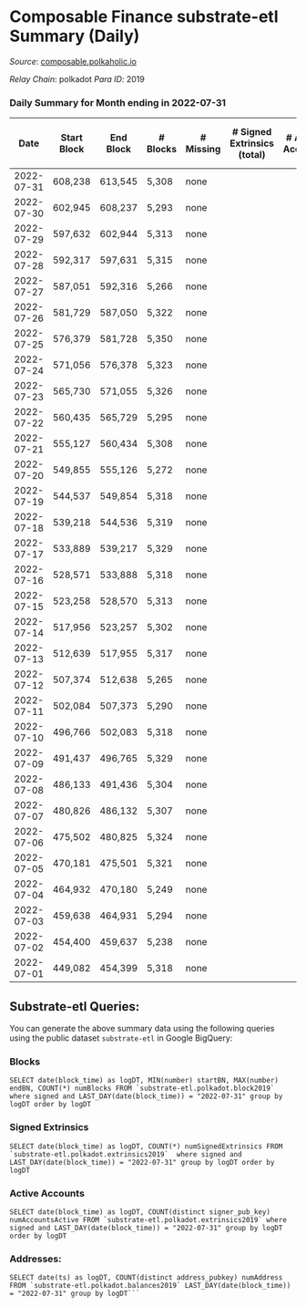 # Composable Finance substrate-etl Summary (Daily)

_Source_: [composable.polkaholic.io](https://composable.polkaholic.io)

*Relay Chain*: polkadot
*Para ID*: 2019



### Daily Summary for Month ending in 2022-07-31


| Date | Start Block | End Block | # Blocks | # Missing | # Signed Extrinsics (total) | # Active Accounts | # Addresses with Balances | # Events | # Transfers | # XCM Transfers In | # XCM Transfers Out |
| ---- | ----------- | --------- | -------- | --------- | --------------------------- | ----------------- | ------------------------- | -------- | ----------- | ------------------ | ------------------- |
| 2022-07-31 | 608,238 | 613,545 | 5,308 | none |  |  | 6 | 10,619 |   |   |   |
| 2022-07-30 | 602,945 | 608,237 | 5,293 | none |  |  | 6 | 10,592 |   |   |   |
| 2022-07-29 | 597,632 | 602,944 | 5,313 | none |  |  | 6 | 10,628 |   |   |   |
| 2022-07-28 | 592,317 | 597,631 | 5,315 | none |  |  | 6 | 10,633 |   |   |   |
| 2022-07-27 | 587,051 | 592,316 | 5,266 | none |  |  | 6 | 10,535 |   |   |   |
| 2022-07-26 | 581,729 | 587,050 | 5,322 | none |  |  | 6 | 10,647 |   |   |   |
| 2022-07-25 | 576,379 | 581,728 | 5,350 | none |  |  | 6 | 10,703 |   |   |   |
| 2022-07-24 | 571,056 | 576,378 | 5,323 | none |  |  | 6 | 10,649 |   |   |   |
| 2022-07-23 | 565,730 | 571,055 | 5,326 | none |  |  | 6 | 10,655 |   |   |   |
| 2022-07-22 | 560,435 | 565,729 | 5,295 | none |  |  | 6 | 10,593 |   |   |   |
| 2022-07-21 | 555,127 | 560,434 | 5,308 | none |  |  | 6 | 10,619 |   |   |   |
| 2022-07-20 | 549,855 | 555,126 | 5,272 | none |  |  | 6 | 10,550 |   |   |   |
| 2022-07-19 | 544,537 | 549,854 | 5,318 | none |  |  | 6 | 10,639 |   |   |   |
| 2022-07-18 | 539,218 | 544,536 | 5,319 | none |  |  | 6 | 10,641 |   |   |   |
| 2022-07-17 | 533,889 | 539,217 | 5,329 | none |  |  | 6 | 10,661 |   |   |   |
| 2022-07-16 | 528,571 | 533,888 | 5,318 | none |  |  | 6 | 10,639 |   |   |   |
| 2022-07-15 | 523,258 | 528,570 | 5,313 | none |  |  | 6 | 10,629 |   |   |   |
| 2022-07-14 | 517,956 | 523,257 | 5,302 | none |  |  | 6 | 10,607 |   |   |   |
| 2022-07-13 | 512,639 | 517,955 | 5,317 | none |  |  | 6 | 10,637 |   |   |   |
| 2022-07-12 | 507,374 | 512,638 | 5,265 | none |  |  | 6 | 10,533 |   |   |   |
| 2022-07-11 | 502,084 | 507,373 | 5,290 | none |  |  | 6 | 10,586 |   |   |   |
| 2022-07-10 | 496,766 | 502,083 | 5,318 | none |  |  | 6 | 10,639 |   |   |   |
| 2022-07-09 | 491,437 | 496,765 | 5,329 | none |  |  | 6 | 10,660 |   |   |   |
| 2022-07-08 | 486,133 | 491,436 | 5,304 | none |  |  | 6 | 10,611 |   |   |   |
| 2022-07-07 | 480,826 | 486,132 | 5,307 | none |  |  | 6 | 10,617 |   |   |   |
| 2022-07-06 | 475,502 | 480,825 | 5,324 | none |  |  | 6 | 10,651 |   |   |   |
| 2022-07-05 | 470,181 | 475,501 | 5,321 | none |  |  | 6 | 10,645 |   |   |   |
| 2022-07-04 | 464,932 | 470,180 | 5,249 | none |  |  | 6 | 10,501 |   |   |   |
| 2022-07-03 | 459,638 | 464,931 | 5,294 | none |  |  | 6 | 10,591 |   |   |   |
| 2022-07-02 | 454,400 | 459,637 | 5,238 | none |  |  | 6 | 10,479 |   |   |   |
| 2022-07-01 | 449,082 | 454,399 | 5,318 | none |  |  | 6 | 10,642 |   |   |   |

## Substrate-etl Queries:
You can generate the above summary data using the following queries using the public dataset `substrate-etl` in Google BigQuery:


### Blocks
```
SELECT date(block_time) as logDT, MIN(number) startBN, MAX(number) endBN, COUNT(*) numBlocks FROM `substrate-etl.polkadot.block2019`  where signed and LAST_DAY(date(block_time)) = "2022-07-31" group by logDT order by logDT
```


### Signed Extrinsics
```
SELECT date(block_time) as logDT, COUNT(*) numSignedExtrinsics FROM `substrate-etl.polkadot.extrinsics2019`  where signed and LAST_DAY(date(block_time)) = "2022-07-31" group by logDT order by logDT
```


### Active Accounts
```
SELECT date(block_time) as logDT, COUNT(distinct signer_pub_key) numAccountsActive FROM `substrate-etl.polkadot.extrinsics2019` where signed and LAST_DAY(date(block_time)) = "2022-07-31" group by logDT order by logDT
```


### Addresses:
```
SELECT date(ts) as logDT, COUNT(distinct address_pubkey) numAddress FROM `substrate-etl.polkadot.balances2019` LAST_DAY(date(block_time)) = "2022-07-31" group by logDT```

